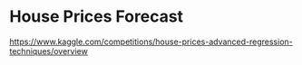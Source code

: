 # House Prices Forecast
https://www.kaggle.com/competitions/house-prices-advanced-regression-techniques/overview